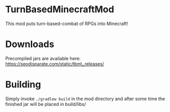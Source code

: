# TurnBasedMinecraftMod

This mod puts turn-based-combat of RPGs into Minecraft!

# Downloads

Precompiled jars are available here:
https://seodisparate.com/static/tbm\_releases/

# Building

Simply invoke `./gradlew build` in the mod directory and after some time the
finished jar will be placed in build/libs/
